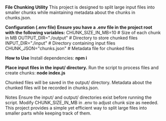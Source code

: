 **File Chunking Utility**
This project is designed to split large input files into smaller chunks while maintaining metadata about the chunks in chunks.json.

**Configuration (.env file)**
**Ensure you have a .env file in the project root with the following variables:**
CHUNK_SIZE_IN_MB=10      # Size of each chunk in MB
OUTPUT_DIR="./output"      # Directory to store chunked files
INPUT_DIR="./input"        # Directory containing input files
CHUNK_JSON="chunks.json"  # Metadata file for chunked files

**How to Use**
Install dependencies:
**npm i**

**Place input files in the input/ directory.**
Run the script to process files and create chunks:
**node index.js**

Chunked files will be saved in the output/ directory.
Metadata about the chunked files will be recorded in chunks.json.

Notes
Ensure the input/ and output/ directories exist before running the script.
Modify CHUNK_SIZE_IN_MB in .env to adjust chunk size as needed.
This project provides a simple yet efficient way to split large files into smaller parts while keeping track of them.

